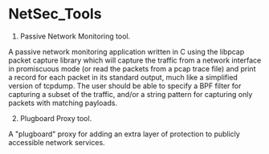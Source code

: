 # NetSec_Tools

1. Passive Network Monitoring tool.

A passive network monitoring application written in C using the libpcap packet capture library which will capture the traffic from a network interface in promiscuous mode (or read the packets from a pcap trace file) and print a record for each packet in its standard output, much like a simplified version of tcpdump. The user should be able to specify
a BPF filter for capturing a subset of the traffic, and/or a string pattern for capturing only packets with matching payloads.

2. Plugboard Proxy tool.

A "plugboard" proxy for adding an extra layer of protection to publicly accessible network services.
